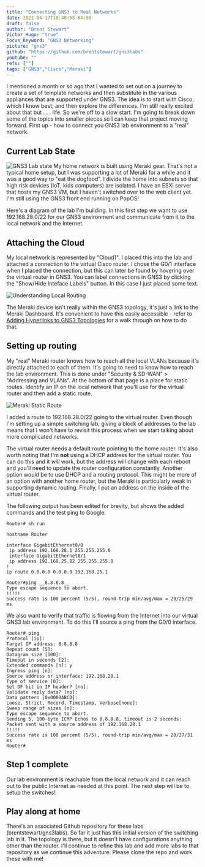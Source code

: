 ```yaml
---
title: "Connecting GNS3 to Real Networks"
date: 2021-04-17T10:48:58-04:00
draft: false
author: "Brent Stewart"
Victor_Hugo: "true"
Focus_Keyword: "GNS3 Networking"
picture: "gns3"
github: "https://github.com/brentstewart/gns3labs"
youtube: ""
refs: [""]
tags: ["GNS3","Cisco","Meraki"]
---
```

I mentioned a month or so ago that I wanted to set out on a journey to create a set of template networks and then substitute in the various appliances that are supported under GNS3.  The idea is to start with Cisco, which I know best, and then explore the differences.  I'm still really excited about that but . . .  life.  So we're off to a slow start.  I'm going to break down some of the topics into smaller pieces so I can keep that project moving forward.  First up - how to connect you GNS3 lab environment to a "real" network.

## Current Lab State
![GNS3 Lab state](/210417_labinprogress.png#floatright)
My home network is built using Meraki gear.  That's not a typical home setup, but I was supporting a lot of Meraki for a while and it was a good way to "eat the dogfood".  I divide the home into subnets so that high risk devices (IoT, kids computers) are isolated.  I have an ESXi server that hosts my GNS3 VM, but I haven't switched over to the web client yet.  I'm still using the GNS3 front end running on PopOS!

Here's a diagram of the lab I'm building.  In this first step we want to use 192.168.28.0/22 for our GNS3 environment and communicate from it to the local network and the Internet.

## Attaching the Cloud
My local network is represented by "Cloud1".  I placed this into the lab and attached a connection to the virtual Cisco router.  I chose the G0/1 interface when I placed the connection, but this can later be found by hovering over the virtual router in GNS3.  You can label connections in GNS3 by clicking the "Show/Hide Inteface Labels" button.  In this case I just placed some text.

![Understanding Local Routing](/210417_LocalRouting.png#floatleft)

The Meraki device isn't really within the GNS3 topology, it's just a link to the Meraki Dashboard.  It's convenient to have this easily accessible - refer to [Adding Hyperlinks to GNS3 Topologies](/210113_gns3_links/) for a walk through on how to do that.

## Setting up routing
My "real" Meraki router knows how to reach all the local VLANs because it's directly attached to each of them.  It's going to need to know how to reach the lab environment.  This is done under "Security & SD-WAN" > "Addressing and VLANs".  At the bottom of that page is a place for static routes.  Identify an IP on the local network that you'll use for the virtual router and then add a static route.

![Meraki Static Route](/210417_MerakiStatic.png#floatleft)


I added a route to 192.168.28.0/22 going to the virtual router.  Even though I'm setting up a simple switching lab, giving a block of addresses to the lab means that I won't have to revisit this process when we start talking about more complicated networks.  

The virtual router needs a default route pointing to the home router.  It's also worth noting that I'm __not__ using a DHCP address for the virtual router.  You can do this and it _will_ work, but the address will change with each reboot and you'll need to update the router configuration constantly.  Another option would be to use DHCP and a routing protocol.  This might be more of an option with another home router, but the Meraki is particularly weak in supporting dynamic routing.  Finally, I put an address on the inside of the virtual router.  

The following output has been edited for brevity, but shows the added commands and the test ping to Google.

```plaintext
Router# sh run  

hostname Router  
 
interface GigabitEthernet0/0  
 ip address 192.168.28.1 255.255.255.0  
 interface GigabitEthernet0/1  
 ip address 192.168.25.82 255.255.255.0  
!  
ip route 0.0.0.0 0.0.0.0 192.168.25.1  

Router#ping __8.8.8.8__  
Type escape sequence to abort.  
!!!!!  
Success rate is 100 percent (5/5), round-trip min/avg/max = 20/25/29 ms  
```

We also want to verify that traffic is flowing from the Internet into our virtual GNS3 lab environment.  To do this I'll source a ping from the G0/0 interface.

```plaintext
Router# ping  
Protocol [ip]:  
Target IP address: 8.8.8.8  
Repeat count [5]:  
Datagram size [100]:   
Timeout in seconds [2]:   
Extended commands [n]: y  
Ingress ping [n]:   
Source address or interface: 192.168.28.1  
Type of service [0]:  
Set DF bit in IP header? [no]:   
Validate reply data? [no]:  
Data pattern [0x0000ABCD]:  
Loose, Strict, Record, Timestamp, Verbose[none]:  
Sweep range of sizes [n]:  
Type escape sequence to abort.  
Sending 5, 100-byte ICMP Echos to 8.8.8.8, timeout is 2 seconds:  
Packet sent with a source address of 192.168.28.1   
!!!!!  
Success rate is 100 percent (5/5), round-trip min/avg/max = 20/27/31 ms  
Router#
```

## Step 1 complete
Our lab environment is reachable from the local network and it can reach out to the public Internet as needed at this point.  The next step will be to setup the switches! 

## Play along at home
There's an associated Github repository for these labs (brentstewart/gns3labs).  So far it just has this initial version of the switching lab in it.  The topology is there, but it doesn't have configurations anything other than the router.  I'll continue to refine this lab and add more labs to that repository as we continue this adventure.  Please clone the repo and work these with me!
